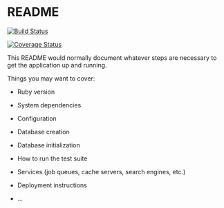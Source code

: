 # README
[![Build Status](https://travis-ci.com/ildarnarbek/TaskManager.svg?branch=develop)](https://travis-ci.com/ildarnarbek/TaskManager)

[![Coverage Status](https://coveralls.io/repos/github/ildarnarbek/TaskManager/badge.svg?branch=develop)](https://coveralls.io/github/ildarnarbek/TaskManager?branch=develop)

This README would normally document whatever steps are necessary to get the
application up and running.

Things you may want to cover:

* Ruby version

* System dependencies

* Configuration

* Database creation

* Database initialization

* How to run the test suite

* Services (job queues, cache servers, search engines, etc.)

* Deployment instructions

* ...

